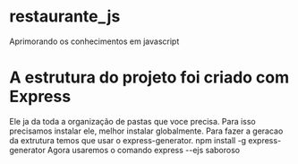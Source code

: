 # restaurante_js
Aprimorando os conhecimentos em javascript

# A estrutura do projeto foi criado com Express
Ele ja da toda a organização de pastas que voce precisa.
Para isso precisamos instalar ele, melhor instalar globalmente.
Para fazer a geracao da extrutura temos que usar o express-generator.
npm install -g express-generator
Agora usaremos o comando express --ejs saboroso